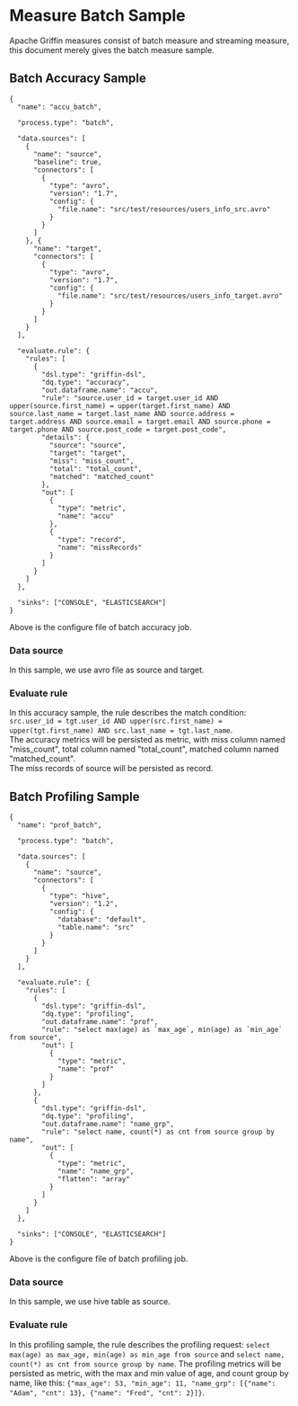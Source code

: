 <!--
Licensed to the Apache Software Foundation (ASF) under one
or more contributor license agreements.  See the NOTICE file
distributed with this work for additional information
regarding copyright ownership.  The ASF licenses this file
to you under the Apache License, Version 2.0 (the
"License"); you may not use this file except in compliance
with the License.  You may obtain a copy of the License at

  http://www.apache.org/licenses/LICENSE-2.0

Unless required by applicable law or agreed to in writing,
software distributed under the License is distributed on an
"AS IS" BASIS, WITHOUT WARRANTIES OR CONDITIONS OF ANY
KIND, either express or implied.  See the License for the
specific language governing permissions and limitations
under the License.
-->

# Measure Batch Sample
Apache Griffin measures consist of batch measure and streaming measure, this document merely gives the batch measure sample.

## Batch Accuracy Sample
```
{
  "name": "accu_batch",

  "process.type": "batch",

  "data.sources": [
    {
      "name": "source",
      "baseline": true,
      "connectors": [
        {
          "type": "avro",
          "version": "1.7",
          "config": {
            "file.name": "src/test/resources/users_info_src.avro"
          }
        }
      ]
    }, {
      "name": "target",
      "connectors": [
        {
          "type": "avro",
          "version": "1.7",
          "config": {
            "file.name": "src/test/resources/users_info_target.avro"
          }
        }
      ]
    }
  ],

  "evaluate.rule": {
    "rules": [
      {
        "dsl.type": "griffin-dsl",
        "dq.type": "accuracy",
        "out.dataframe.name": "accu",
        "rule": "source.user_id = target.user_id AND upper(source.first_name) = upper(target.first_name) AND source.last_name = target.last_name AND source.address = target.address AND source.email = target.email AND source.phone = target.phone AND source.post_code = target.post_code",
        "details": {
          "source": "source",
          "target": "target",
          "miss": "miss_count",
          "total": "total_count",
          "matched": "matched_count"
        },
        "out": [
          {
            "type": "metric",
            "name": "accu"
          },
          {
            "type": "record",
            "name": "missRecords"
          }        
        ]        
      }
    ]
  },
  
  "sinks": ["CONSOLE", "ELASTICSEARCH"]
}
```
Above is the configure file of batch accuracy job.  

### Data source
In this sample, we use avro file as source and target.  

### Evaluate rule
In this accuracy sample, the rule describes the match condition: `src.user_id = tgt.user_id AND upper(src.first_name) = upper(tgt.first_name) AND src.last_name = tgt.last_name`.  
The accuracy metrics will be persisted as metric, with miss column named "miss_count", total column named "total_count", matched column named "matched_count".  
The miss records of source will be persisted as record.  

## Batch Profiling Sample
```
{
  "name": "prof_batch",

  "process.type": "batch",

  "data.sources": [
    {
      "name": "source",
      "connectors": [
        {
          "type": "hive",
          "version": "1.2",
          "config": {
            "database": "default",
            "table.name": "src"
          }
        }
      ]
    }
  ],

  "evaluate.rule": {
    "rules": [
      {
        "dsl.type": "griffin-dsl",
        "dq.type": "profiling",
        "out.dataframe.name": "prof",
        "rule": "select max(age) as `max_age`, min(age) as `min_age` from source",
        "out": [
          {
            "type": "metric",
            "name": "prof"
          }        
        ]        
      },
      {
        "dsl.type": "griffin-dsl",
        "dq.type": "profiling",
        "out.dataframe.name": "name_grp",
        "rule": "select name, count(*) as cnt from source group by name",
        "out": [
          {
            "type": "metric",
            "name": "name_grp",
            "flatten": "array"
          }        
        ]
      }
    ]
  },
   
  "sinks": ["CONSOLE", "ELASTICSEARCH"]
}
```
Above is the configure file of batch profiling job.  

### Data source
In this sample, we use hive table as source.  

### Evaluate rule
In this profiling sample, the rule describes the profiling request: `select max(age) as max_age, min(age) as min_age from source` and `select name, count(*) as cnt from source group by name`.
The profiling metrics will be persisted as metric, with the max and min value of age, and count group by name, like this: `{"max_age": 53, "min_age": 11, "name_grp": [{"name": "Adam", "cnt": 13}, {"name": "Fred", "cnt": 2}]}`.